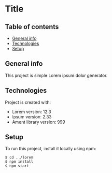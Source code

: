 # Title
## Table of contents
* [General info](#general-info)
* [Technologies](#technologies)
* [Setup](#setup)

## General info
This project is simple Lorem ipsum dolor generator.

## Technologies
Project is created with:
* Lorem version: 12.3
* Ipsum version: 2.33
* Ament library version: 999

## Setup
To run this project, install it locally using npm:

```
$ cd ../lorem
$ npm install
$ npm start
```

